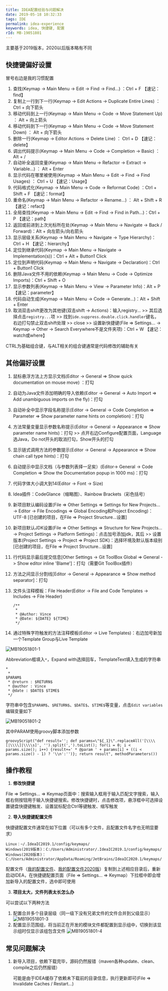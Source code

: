 ```yaml
---
title: IDEA配置经验与问题解决
date: 2019-05-18 10:32:33
tags: IDE
permalink: idea-experience
keywords: idea, 快捷键, 配置
rId: MB-19051801
---
```


主要基于2019版本，2020以后版本略有不同

##  快捷键偏好设置

冒号右边是我的习惯配置

1. 查找(Keymap -> Main Menu -> Edit -> Find -> Find...) ：Ctrl + F    【速记：find】 
2. 复制上一行到下一行(Keymap -> Edit Actions -> Duplicate Entire Lines) ： Ctrl + 向下箭头 
3. 移动代码到上一行(Keymap -> Main Menu -> Code -> Move Statement Up) ： Alt + 向上箭头 
4. 移动代码到下一行(Keymap -> Main Menu -> Code -> Move Statement Down) ： Alt + 向下箭头 
5. 删除一行(Keymap -> Editor Actions -> Delete Line) ： Ctrl + D    【速记：delete】 
6. 调出代码提示(Keymap -> Main Menu -> Code -> Completion -> Basic) ： Alt + / 
7. 自动补全返回变量(Keymap -> Main Menu -> Refactor -> Extract -> Variable...) ： Alt + Enter 
8. 显示代码在哪里被使用(Keymap -> Main Menu -> Edit -> Find -> Find Usages) ： Ctrl + U     【速记：Usage】 
9. 代码格式化(Keymap -> Main Menu -> Code -> Reformat Code) ：Ctrl + Shift + F    【速记：format】 
10. 重命名(Keymap -> Main Menu -> Refactor -> Rename...) ： Alt + Shift + R    【速记：refact】 
11. 全局查找(Keymap -> Main Menu -> Edit -> Find -> Find in Path...)：Ctrl + P    【速记：path】 
12. 返回或前进到上次光标所在处(Keymap -> Main Menu -> Navigate -> Back / Forward)：Alt + 向左箭头/向右箭头
13. 显示层级关系(Keymap -> Main Menu -> Navigate -> Type Hierarchy)：Ctrl + H    【速记：hierarchy】 
14. 定位到继承代码(Keymap -> Main Menu -> Navigate -> Implementation(s))：Ctrl + Alt + Button1 Click
15. 定位到声明代码(Keymap -> Main Menu -> Navigate -> Declaration)：Ctrl + Button1 Click
16. 删除Java文件不用的依赖(Keymap -> Main Menu -> Code -> Optimize Imports)：Ctrl + Shift + O
17. 显示参数列表(Keymap  -> Main Menu -> View -> Parameter Info)：Alt + P    【速记：parameter】 
18. 代码自动生成(Keymap -> Main Menu -> Code -> Generate...)：Alt + Shift + Enter
19. 取消双击shift更改为其他键(双击shift -> Actions)：输入registry... >> 其后选择点击`registry...`项 >> 找到`ide.suppress.double.click.handler`键名，右边打勾禁止双击shift处理 >> close >> 设置新快捷键(File => Settings... -> Keymap -> Other -> Search Everywhere不是文件夹项)：Ctrl + W    【速记：watch或where】 

CTRL为基础组合键，与ALT相关的组合键通常是代码修改的辅助有关

## 其他偏好设置

1. 鼠标悬浮方法上方显示文档(Editor -> General => Show quick documentation on mouse move) ：打勾 

2. 自动为Java文件添加明确的导入依赖(Editor -> General -> Auto Import => Add unambiguous imports on the fly)：打勾

3. 自动补全中显示字段名称提示(Editor -> General -> Code Completion => Parameter => Show parameter name hints on completion)：打勾

4. 方法常量变量显示参数名称提示(Editor -> General -> Appearance => Show parameter name hints)：打勾 >> 点开右边Configure配置页面，Language选Java，Do not开头的取消打勾，Show开头的打勾

5. 显示链式调用方法的参数提示(Editor -> General -> Appearance => Show chain call type hints)：打勾

6. 自动提示中显示文档（与参数列表择一足矣）(Editor-> General -> Code Completion => Show the Documentation popup in 1000 ms)：打勾

7. 代码字体大小调大到14(Editor -> Font -> Size)

8. Idea插件：CodeGlance（缩略图）、Rainbow Brackets（彩色括号）

9. 新项目默认编码设置(File => Other Settings => Settings for New Projects... -> Editor -> File Encodings => Global Encoding和Project Encoding)：UTF-8        [已创建的项目，在File => Project Structure...设置]

10. 新项目默认JDK设置(File => Other Settings => Structure for New Projects... -> Project Settings -> Platform Settings)：点击加号添加jdk，其后 >>  设置版本(Project Settings -> Project => Project SDK)：选择环境及默认版本级别        [已创建的项目，在File => Project Structure...设置]

11. 行代码显示最后提交信息[Other Settings -> Git ToolBox Global => General -> Show editor inline 'Blame']：打勾（需要Git ToolBox插件）

12. 方法之间显示分割线[Editor -> General -> Appearance => Show method separator]：打勾

13. 文件头注释模板：File Header(Editor -> File and Code Templates -> Includes -> File Header)

    ```
    /**
     *
     * @Author: Vince
     * @Date: ${DATE} ${TIME}
     */
    ```

14. 通过特殊字符触发的方法注释模板(Editor -> Live Templates)：右边加号新加一个Template Group与Live Template

   ![MB19051801-1](../static/MB19051801-1.png)

   Abbreviation框填入`*`，Expand with选择回车，TemplateText填入生成的字符串

   ```
   *
    * 
   $PARAM$
    * @return : $RETURN$
    * @author : Vince
    * @date : $DATE$ $TIME$
    */
   ```

   字符串中包含`$PARAM$`、`$RETURN$`、`$DATE$`、`$TIME$`等变量，点击`Edit variables`编辑变量如下

   ![MB19051801-2](../static/MB19051801-2.png)

   其中PARAM使用groovy脚本添加参数

   ```
   groovyScript("def result=''; def params=\"${_1}\".replaceAll('[\\\\[|\\\\]|\\\\s]', '').split(',').toList(); for(i = 0; i < params.size(); i++) {result+=' * @param ' + params[i] + ((i < params.size() - 1) ? '\\n':'')}; return result", methodParameters())
   ```

   

## 操作教程

1. **修改快捷键**

File => Settings... => Keymap页面中：搜索输入框用于输入匹配文字搜索，输入框右侧按钮用于输入快捷键搜索。修改快捷键时，点击修改项，悬浮框中可选择设置键盘快捷键触发、设置鼠标配合Ctrl等键触发、缩写触发

2. **导入快捷键配置文件**

快捷键配置文件通常在如下位置（可以有多个文件，且配置文件名字也无明显要求）
```
Linux：~/.IdeaIC2019.1/config/keymaps/
Windows(2019版本)：C:/Users/Administrator/.IdeaIC2019.1/config/keymaps/
Windows(2020版本)：C:/Users/Administrator/AppData/Roaming/JetBrains/IdeaIC2020.1/keymaps/
```
配置文件（[我的配置文件](../static/Vince-Style.xml)、[我的配置文件2020版](../static/Vince-Style-2020.xml)）复制到上述相应目录后，重新启动IDEA，在快捷键配置页面（File => Settings... => Keymap）下拉框中即会增加新导入的配置文件，选中即可使用

3. **项目太大，文件列表太长怎么办**

可以尝试以下两种方法

1) 配置合并多个目录层级（同一级下没有兄弟文件的文件合并到父级显示）
![MB19051801-3](../static/MB19051801-3.png)
2) 配置显示范围组，将当前正在开发的模块文件都配置到显示组中，切换到该显示组时仅显示该组包含文件
![MB19051801-4](../static/MB19051801-4.png)

## 常见问题解决

1. 新导入项目，依赖下载完毕，源码仍然报错（maven各种update、clean、compile之后仍然报错）
   
   可能是由于IDEA缓存了依赖未下载前的目录信息，执行更新即可(File => Invalidate Caches / Restart...)
